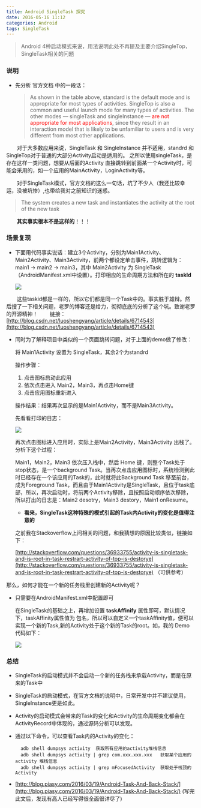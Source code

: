```yaml
---
title: Android SingleTask 探究
date: 2016-05-16 11:12
categories: Android 
tags: SingleTask
---
```

> Android 4种启动模式来说，用法说明此处不再提及主要介绍SingleTop，SingleTask相关的问题

### 说明

* 先分析 官方文档 中的一段话：

    > As shown in the table above, standard is the default mode and is appropriate for most types of activities. SingleTop is also a common and useful launch mode for many types of activities. The other modes — singleTask and singleInstance — <font color="red">are not appropriate for most applications</font>, since they result in an interaction model that is likely to be unfamiliar to users and is very different from most other applications.

&emsp;&emsp;对于大多数应用来说，SingleTask 和 SingleInstance 并不适用，standrd 和 SingleTop对于普通的大部分Activity启动是适用的。
之所以使用singleTask，是存在这样一类问题，想要从后面的Activity 直接跳转到前面某一个Activity时，可能会采用的，如一个应用的MainActivity，LoginActivity等。

&emsp;&emsp;对于SingleTask模式，官方文档的这么一句话，坑了不少人（我还比较幸运，没被坑惨）,也带给我对之前知识的迷惑。
> The system creates a new task and instantiates the activity at the root of the new task

&emsp;&emsp;**其实事实根本不是这样的**！！！

### 场景复现

* 下面用代码事实说话：建立3个Activity，分别为Main1Activity、Main2Activity、Main3Activity，前两个都设定单击事件，跳转逻辑为：main1 -> main2 -> main3，其中 Main2Activity 为 SingleTask（AndroidManifest.xml中设置）。打印相应的生命周期方法和所在的 **taskId**

    ![](http://7xr1vo.com1.z0.glb.clouddn.com/SingleTask%20%E5%9B%BE1.png)


&emsp;&emsp;这些taskid都是一样的，所以它们都是同一个Task中的。事实胜于雄辩。然后搜了一下相关问题，老罗的博客还是给力，彻彻底底的分析了这个坑。致谢老罗的开源精神！
&emsp;&emsp;链接：[http://blog.csdn.net/luoshengyang/article/details/6714543](http://blog.csdn.net/luoshengyang/article/details/6714543)

* 同时为了解释项目中类似的一个页面跳转问题，对于上面的demo做了修改：
    
    将 Main1Activity 设置为 SingleTask，其余2个为standrd
    
    操作步骤：
    1. 点击图标启动此应用
    2. 依次点击进入 Main2，Main3，再点击Home键
    3. 点击应用图标重新进入

    操作结果：结果再次显示的是Main1Activity，而不是Main3Activity。

    先看看打印的日志：
    
    ![](http://7xr1vo.com1.z0.glb.clouddn.com/SingleTask%E5%9B%BE2.png)
    
    再次点击图标进入应用时，实际上是Main2Activity，Main3Activity 出栈了。
    分析下这个过程：
    
    Main1，Main2，Main3 依次压入栈中，然后 Home 键，则整个Task处于stop状态，是一个background Task。当再次点击应用图标时，系统检测到此时已经存在一个该应用的Task的，此时就将此Background Task 移至前台，成为Foreground Task，而且由于Main1Activity是SingleTask，且位于task底部，所以，再次启动时，将前两个Activity移除，且按照启动顺序依次移除，所以打出的日志是：Main2 desotry，Main3 destory，Main1 onResume。
    
    * **看来，SingleTask这种特殊的模式引起的Task内Activity的变化是值得注意的**

    之前我在Stackoverflow上问相关的问题，和我猜想的原因比较类似，链接如下：
        
    [http://stackoverflow.com/questions/36933755/activity-is-singletask-and-is-root-in-task-restrart-activity-of-top-is-destorye](http://stackoverflow.com/questions/36933755/activity-is-singletask-and-is-root-in-task-restrart-activity-of-top-is-destorye) （可供参考）

那么，如何才能在一个新的任务栈里创建新的Activity呢？

* 只需要在AndroidManifest.xml中配置即可
    
    在SingleTask的基础之上，再增加设置 **taskAffinify** 属性即可，默认情况下，taskAffinity属性值为 包名，所以可以自定义一个taskAffinity值，便可以实现一个新的Task,新的Activity处于这个新的Task的root。如，我的 Demo 代码如下：
    
    ![](http://7xr1vo.com1.z0.glb.clouddn.com/SingleTask%E5%9B%BE3.png)

### 总结
* SingleTask的启动模式并不会启动一个新的任务栈来承载Activity，而是在原来的Task中
* SingleTask的启动模式，在官方文档的说明中，日常开发中并不建议使用，SingleInstance更是如此。
* Activity的启动模式会带来的Task的变化和Activity的生命周期变化都会在ActivityRecord中体现的，通过源码分析可以发现。
* 通过以下命令，可以查看Task内的Activity的变化：

        adb shell dumpsys activity  获取所有应用的activity堆栈信息
        adb shell dumpsys activity | grep com.xxx.xxx.xxx   获取某个应用的activity 堆栈信息
        adb shell dumpsys activity | grep mFocusedActivity  获取处于栈顶的Activity

* [http://blog.piasy.com/2016/03/19/Android-Task-And-Back-Stack/](http://blog.piasy.com/2016/03/19/Android-Task-And-Back-Stack/) (写完此文后，发现有高人已经写得很全面很详尽了)